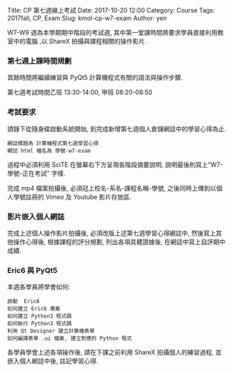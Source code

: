 Title: CP 第七週線上考試
Date: 2017-10-20 12:00
Category: Course
Tags: 2017fall, CP, Exam
Slug: kmol-cp-w7-exam
Author: yen

W7-W9 週為本學期期中階段的考試週, 其中第一堂課時間將要求學員直接利用教室中的電腦 ,以 ShareX 拍攝與課程相關的操作影片.

<!-- PELICAN_END_SUMMARY -->

### 第七週上課時間規劃

其餘時間將繼續練習與 PyQt5 計算機程式有關的語法與操作步驟.

第七週考試時間乙班 13:30-14:00, 甲班 08:20-08:50

### 考試要求

請錄下從隨身碟啟動系統開始, 到完成新增第七週個人倉儲網誌中的學習心得為止.

    網誌標題為 計算機程式第七週學習心得
    網誌 html 檔名為 學號-w7-exam

過程中必須利用 SciTE 在螢幕右下方呈現各階段摘要說明, 說明最後則寫上"W7-學號-正在考試" 字樣.

完成 mp4 檔案拍攝後, 必須冠上校名-系名-課程名稱-學號, 之後同時上傳到以個人學號註冊的 Vimeo 及 Youtube 影片存放區.

### 影片嵌入個人網誌

完成上述個人操作影片拍攝後, 必須改版上述第七週學習心得網誌中, 然後寫上其他操作心得後, 根據課程的評分規劃, 列出各項具體證據後, 在網誌中寫上自評期中成績.

### Eric6 與 PyQt5

本週各學員將學會如何:

    啟動  Eric6
    如何建立 Eric6 專案
    如何建立 Python3 程式碼
    如何執行 Python3 程式碼
    利用 Qt Designer 建立計算機表單
    如何編譯表單 .ui 檔案, 建立對應的 Python 程式
    
各學員學會上述各項操作後, 請在下課之前利用 ShareX 拍攝個人的練習過程, 並嵌入個人網誌中後, 註記學習心得.

